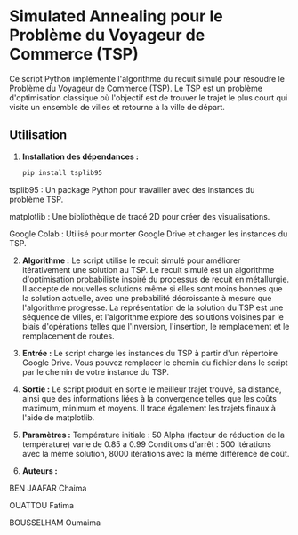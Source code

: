 # Simulated Annealing pour le Problème du Voyageur de Commerce (TSP)

Ce script Python implémente l'algorithme du recuit simulé pour résoudre le Problème du Voyageur de Commerce (TSP). Le TSP est un problème d'optimisation classique où l'objectif est de trouver le trajet le plus court qui visite un ensemble de villes et retourne à la ville de départ.

## Utilisation

1. **Installation des dépendances :**
   ```bash
   pip install tsplib95 

tsplib95 : Un package Python pour travailler avec des instances du problème TSP.

matplotlib : Une bibliothèque de tracé 2D pour créer des visualisations.

Google Colab : Utilisé pour monter Google Drive et charger les instances du TSP.

2. **Algorithme :**
Le script utilise le recuit simulé pour améliorer itérativement une solution au TSP. Le recuit simulé est un algorithme d'optimisation probabiliste inspiré du processus de recuit en métallurgie. Il accepte de nouvelles solutions même si elles sont moins bonnes que la solution actuelle, avec une probabilité décroissante à mesure que l'algorithme progresse.
La représentation de la solution du TSP est une séquence de villes, et l'algorithme explore des solutions voisines par le biais d'opérations telles que l'inversion, l'insertion, le remplacement et le remplacement de routes.

3. **Entrée :**
Le script charge les instances du TSP à partir d'un répertoire Google Drive. Vous pouvez remplacer le chemin du fichier dans le script par le chemin de votre instance du TSP.

4. **Sortie :**
Le script produit en sortie le meilleur trajet trouvé, sa distance, ainsi que des informations liées à la convergence telles que les coûts maximum, minimum et moyens. Il trace également les trajets finaux à l'aide de matplotlib.

5. **Paramètres :**
Température initiale : 50
Alpha (facteur de réduction de la température) varie de 0.85 a 0.99
Conditions d'arrêt : 500 itérations avec la même solution, 8000 itérations avec la même différence de coût.


6. **Auteurs :**

BEN JAAFAR Chaima

OUATTOU Fatima

BOUSSELHAM Oumaima
